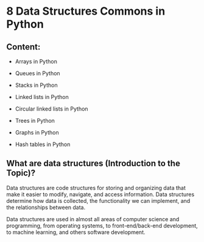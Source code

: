 # 8 Data Structures Commons in Python

## Content:

- Arrays in Python

- Queues in Python

- Stacks in Python

- Linked lists in Python

- Circular linked lists in Python

- Trees in Python

- Graphs in Python

- Hash tables in Python

## What are data structures (Introduction to the Topic)?

Data structures are code structures for storing and organizing data that make it easier to modify, navigate, and access information. Data structures determine how data is collected, the functionality we can implement, and the relationships between data.

Data structures are used in almost all areas of computer science and programming, from operating systems, to front-end/back-end development, to machine learning, and others software development.
